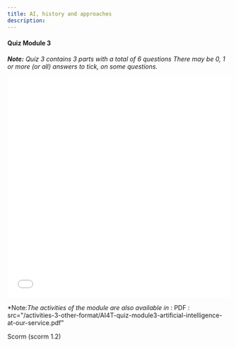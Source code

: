 ```yaml
---
title: AI, history and approaches
description:
---
```


#### Quiz Module 3

_**Note:** Quiz 3 contains 3 parts with a total of 6 questions_
_There may be 0, 1 or more (or all) answers to tick, on some questions._

<iframe style="width:100%;height:500px;" src="activities-3/AI4T-quiz-module3-artificial-intelligence-at-our-service-html/index.html"  title="Quiz activity" frameborder="0" allowfullscreen></iframe>

*Note:*The activities of the module are also available in* :
PDF : src="/activities-3-other-format/AI4T-quiz-module3-artificial-intelligence-at-our-service.pdf"

Scorm (scorm 1.2)
